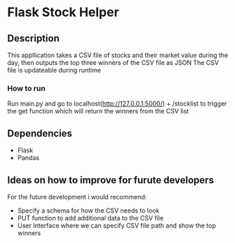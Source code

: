 # Flask Stock Helper

## Description
This appllication takes a CSV file of stocks and their market value during the day, then outputs the top three winners of the CSV file as JSON
The CSV file is updateable during runtime


### How to run
Run main.py and go to localhost(http://127.0.0.1:5000/) + /stocklist 
to trigger the get function which will return the winners from the CSV list


## Dependencies
- Flask
- Pandas

## Ideas on how to improve for furute developers
For the future development i would recommend:
- Specify a schema for how the CSV needs to look
- PUT function to add additional data to the CSV file 
- User Interface where we can specify CSV file path and show the top winners 

<br>
